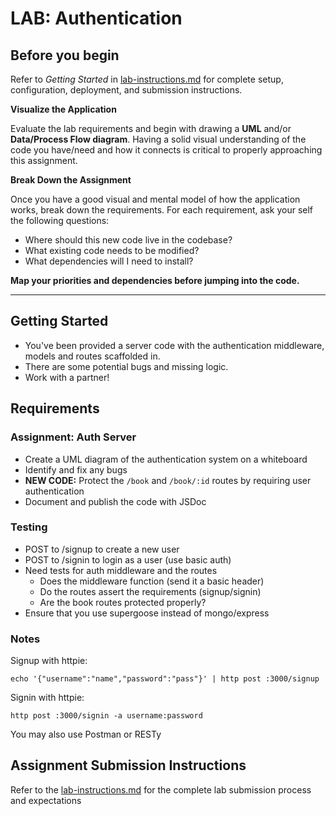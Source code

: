 # LAB: Authentication

## Before you begin
Refer to *Getting Started*  in [lab-instructions.md](../../../reference/submission-instructions/labs.md) for complete setup, configuration, deployment, and submission instructions.

**Visualize the Application**

Evaluate the lab requirements and begin with drawing a **UML** and/or **Data/Process Flow diagram**.  Having a solid visual understanding of the code you have/need and how it connects is critical to properly approaching this assignment.

**Break Down the Assignment**

Once you have a good visual and mental model of how the application works, break down the requirements. For each requirement, ask your self the following questions:

* Where should this new code live in the codebase?
* What existing code needs to be modified?
* What dependencies will I need to install?

**Map your priorities and dependencies before jumping into the code.**

---

## Getting Started

* You've been provided a server code with the authentication middleware, models and routes scaffolded in.
* There are some potential bugs and missing logic.
* Work with a partner!

## Requirements

### Assignment: Auth Server
* Create a UML diagram of the authentication system on a whiteboard
* Identify and fix any bugs
* **NEW CODE:** Protect the `/book` and `/book/:id` routes by requiring user authentication
* Document and publish the code with JSDoc

### Testing
* POST to /signup to create a new user
* POST to /signin to login as a user (use basic auth)
* Need tests for auth middleware and the routes
  * Does the middleware function (send it a basic header)
  * Do the routes assert the requirements (signup/signin)
  * Are the book routes protected properly?
* Ensure that you use supergoose instead of mongo/express

### Notes

Signup with httpie: 
```
echo '{"username":"name","password":"pass"}' | http post :3000/signup
```
Signin with httpie: 
```
http post :3000/signin -a username:password
```
You may also use Postman or RESTy

## Assignment Submission Instructions
Refer to the [lab-instructions.md](../../../reference/submission-instructions/labs.md) for the complete lab submission process and expectations

